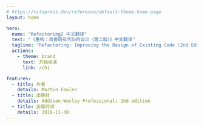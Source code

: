 ```yaml
---
# https://vitepress.dev/reference/default-theme-home-page
layout: home

hero:
  name: "Refactoring2 中文翻译"
  text: "《重构：改善既有代码的设计（第二版）》中文翻译"
  tagline: "Refactoring: Improving the Design of Existing Code (2nd Edition)"
  actions:
    - theme: brand
      text: 开始阅读
      link: /ch1

features:
  - title: 作者
    details: Martin Fowler
  - title: 出版社
    details: Addison-Wesley Professional; 2nd edition
  - title: 出版时间
    details: 2018-11-30
---
```


